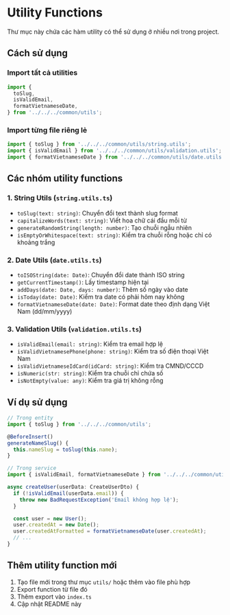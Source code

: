 # Utility Functions

Thư mục này chứa các hàm utility có thể sử dụng ở nhiều nơi trong project.

## Cách sử dụng

### Import tất cả utilities

```typescript
import {
  toSlug,
  isValidEmail,
  formatVietnameseDate,
} from '../../../common/utils';
```

### Import từng file riêng lẻ

```typescript
import { toSlug } from '../../../common/utils/string.utils';
import { isValidEmail } from '../../../common/utils/validation.utils';
import { formatVietnameseDate } from '../../../common/utils/date.utils';
```

## Các nhóm utility functions

### 1. String Utils (`string.utils.ts`)

- `toSlug(text: string)`: Chuyển đổi text thành slug format
- `capitalizeWords(text: string)`: Viết hoa chữ cái đầu mỗi từ
- `generateRandomString(length: number)`: Tạo chuỗi ngẫu nhiên
- `isEmptyOrWhitespace(text: string)`: Kiểm tra chuỗi rỗng hoặc chỉ có khoảng trắng

### 2. Date Utils (`date.utils.ts`)

- `toISOString(date: Date)`: Chuyển đổi date thành ISO string
- `getCurrentTimestamp()`: Lấy timestamp hiện tại
- `addDays(date: Date, days: number)`: Thêm số ngày vào date
- `isToday(date: Date)`: Kiểm tra date có phải hôm nay không
- `formatVietnameseDate(date: Date)`: Format date theo định dạng Việt Nam (dd/mm/yyyy)

### 3. Validation Utils (`validation.utils.ts`)

- `isValidEmail(email: string)`: Kiểm tra email hợp lệ
- `isValidVietnamesePhone(phone: string)`: Kiểm tra số điện thoại Việt Nam
- `isValidVietnameseIdCard(idCard: string)`: Kiểm tra CMND/CCCD
- `isNumeric(str: string)`: Kiểm tra chuỗi chỉ chứa số
- `isNotEmpty(value: any)`: Kiểm tra giá trị không rỗng

## Ví dụ sử dụng

```typescript
// Trong entity
import { toSlug } from '../../../common/utils';

@BeforeInsert()
generateNameSlug() {
  this.nameSlug = toSlug(this.name);
}

// Trong service
import { isValidEmail, formatVietnameseDate } from '../../../common/utils';

async createUser(userData: CreateUserDto) {
  if (!isValidEmail(userData.email)) {
    throw new BadRequestException('Email không hợp lệ');
  }

  const user = new User();
  user.createdAt = new Date();
  user.createdAtFormatted = formatVietnameseDate(user.createdAt);
  // ...
}
```

## Thêm utility function mới

1. Tạo file mới trong thư mục `utils/` hoặc thêm vào file phù hợp
2. Export function từ file đó
3. Thêm export vào `index.ts`
4. Cập nhật README này
